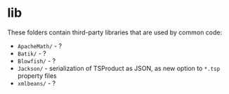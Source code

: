 # lib #

These folders contain third-party libraries that are used by common code:

* `ApacheMath/` - ?
* `Batik/` - ?
* `Blowfish/` - ?
* `Jackson/` - serialization of TSProduct as JSON, as new option to `*.tsp` property files
* `xmlbeans/` - ?
